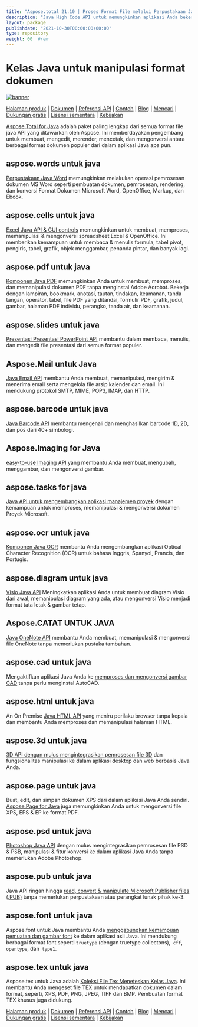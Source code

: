 ```yaml
---
title: "Aspose.total 21.10 | Proses Format File melalui Perpustakaan Java" 
description: "Java High Code API untuk memungkinkan aplikasi Anda bekerja dengan format file Microsoft Word, Excel, PowerPoint, Outlook, OneNote, 3D, CAD, PDF, GIS, Email, HTML, dll." 
layout: package
publishdate: "2021-10-30T00:00:00+00:00"
type: repository
weight: 00	#rem
---
```


# Kelas Java untuk manipulasi format dokumen
[![banner](../aspose_total-for-java-banner.png)](./)

[Halaman produk](https://products.aspose.com/total/java/) | [Dokumen](https://docs.aspose.com/total/java/) | [Referensi API](https://apireference.aspose.com/) | [Contoh](http://aspose.github.io) | [Blog](https://blog.aspose.com/category/total/) | [Mencari](https://search.aspose.com/) | [Dukungan gratis](https://forum.aspose.com/) | [Lisensi sementara](https://purchase.aspose.com/temporary-license) | [Kebijakan](https://purchase.aspose.com/policies)

[Aspose.Total for Java](https://docs.aspose.com/total/java/) adalah paket paling lengkap dari semua format file java API yang ditawarkan oleh Aspose. Ini memberdayakan pengembang untuk membuat, mengedit, merender, mencetak, dan mengonversi antara berbagai format dokumen populer dari dalam aplikasi Java apa pun.

## aspose.words untuk java

[Perpustakaan Java Word](https://products.aspose.com/words/java/) memungkinkan melakukan operasi pemrosesan dokumen MS Word seperti pembuatan dokumen, pemrosesan, rendering, dan konversi Format Dokumen Microsoft Word, OpenOffice, Markup, dan Ebook.

## aspose.cells untuk java

[Excel Java API & GUI controls](https://products.aspose.com/cells/java/) memungkinkan untuk membuat, memproses, memanipulasi & mengonversi spreadsheet Excel & OpenOffice. Ini memberikan kemampuan untuk membaca & menulis formula, tabel pivot, pengiris, tabel, grafik, objek menggambar, penanda pintar, dan banyak lagi.

## aspose.pdf untuk java

[Komponen Java PDF](https://products.aspose.com/pdf/java/) memungkinkan Anda untuk membuat, memproses, dan memanipulasi dokumen PDF tanpa menginstal Adobe Acrobat. Bekerja dengan lampiran, bookmark, anotasi, tautan, tindakan, keamanan, tanda tangan, operator, tabel, file PDF yang ditandai, formulir PDF, grafik, judul, gambar, halaman PDF individu, perangko, tanda air, dan keamanan.

## aspose.slides untuk java

[Presentasi Presentasi PowerPoint API](https://products.aspose.com/slides/java/) membantu dalam membaca, menulis, dan mengedit file presentasi dari semua format populer.

## Aspose.Mail untuk Java

[Java Email API](https://products.aspose.com/email/java/) membantu Anda membuat, memanipulasi, mengirim & menerima email serta mengelola file arsip kalender dan email. Ini mendukung protokol SMTP, MIME, POP3, IMAP, dan HTTP.

## aspose.barcode untuk java

[Java Barcode API](https://products.aspose.com/barcode/java/) membantu mengenali dan menghasilkan barcode 1D, 2D, dan pos dari 40+ simbologi.

## Aspose.Imaging for Java

[easy-to-use Imaging API](https://products.aspose.com/imaging/java/) yang membantu Anda membuat, mengubah, menggambar, dan mengonversi gambar.

## aspose.tasks for java

[Java API untuk mengembangkan aplikasi manajemen proyek](https://products.aspose.com/tasks/java/) dengan kemampuan untuk memproses, memanipulasi & mengonversi dokumen Proyek Microsoft.

## aspose.ocr untuk java

[Komponen Java OCR](https://products.aspose.com/ocr/java/) membantu Anda mengembangkan aplikasi Optical Character Recognition (OCR) untuk bahasa Inggris, Spanyol, Prancis, dan Portugis.

## aspose.diagram untuk java

[Visio Java API](https://products.aspose.com/diagram/java/) Meningkatkan aplikasi Anda untuk membuat diagram Visio dari awal, memanipulasi diagram yang ada, atau mengonversi Visio menjadi format tata letak & gambar tetap.

## Aspose.CATAT UNTUK JAVA

[Java OneNote API](https://products.aspose.com/note/java/) membantu Anda membuat, memanipulasi & mengonversi file OneNote tanpa memerlukan pustaka tambahan.

## aspose.cad untuk java

Mengaktifkan aplikasi Java Anda ke [memproses dan mengonversi gambar CAD](https://products.aspose.com/cad/java/) ​​tanpa perlu menginstal AutoCAD.

## aspose.html untuk java

An On Premise [Java HTML API](https://products.aspose.com/html/java/) yang meniru perilaku browser tanpa kepala dan membantu Anda memproses dan memanipulasi halaman HTML.

## aspose.3d untuk java

[3D API dengan mulus mengintegrasikan pemrosesan file 3D](https://products.aspose.com/3d/java/) dan fungsionalitas manipulasi ke dalam aplikasi desktop dan web berbasis Java Anda.

## aspose.page untuk java

Buat, edit, dan simpan dokumen XPS dari dalam aplikasi Java Anda sendiri. [Aspose.Page for Java](https://products.aspose.com/page/java/) juga memungkinkan Anda untuk mengonversi file XPS, EPS & EP ke format PDF.

## aspose.psd untuk java

[Photoshop Java API](https://products.aspose.com/psd/java/) dengan mulus mengintegrasikan pemrosesan file PSD & PSB, manipulasi & fitur konversi ke dalam aplikasi Java Anda tanpa memerlukan Adobe Photoshop.

## aspose.pub untuk java

Java API ringan hingga [read, convert & manipulate Microsoft Publisher files (.PUB)](https://products.aspose.com/pub/java/) tanpa memerlukan perpustakaan atau perangkat lunak pihak ke-3.

## aspose.font untuk java

Aspose.font untuk Java membantu Anda [menggabungkan kemampuan pemuatan dan gambar font](https://products.aspose.com/font/java/) ke dalam aplikasi asli Java. Ini mendukung berbagai format font seperti `truetype` (dengan truetype collectons),` cff`, `opentype`, dan` type1`.

## aspose.tex untuk java

Aspose.tex untuk Java adalah [Koleksi File Tex Meneteskan Kelas Java](https://products.aspose.com/tex/java/). Ini membantu Anda mengeset file TEX untuk mendapatkan dokumen dalam format, seperti, XPS, PDF, PNG, JPEG, TIFF dan BMP. Pembuatan format TEX khusus juga didukung.

[Halaman produk](https://products.aspose.com/total/java/) | [Dokumen](https://docs.aspose.com/total/java/) | [Referensi API](https://apireference.aspose.com/) | [Contoh](http://aspose.github.io) | [Blog](https://blog.aspose.com/category/total/) | [Mencari](https://search.aspose.com/) | [Dukungan gratis](https://forum.aspose.com/) | [Lisensi sementara](https://purchase.aspose.com/temporary-license) | [Kebijakan](https://purchase.aspose.com/policies)
